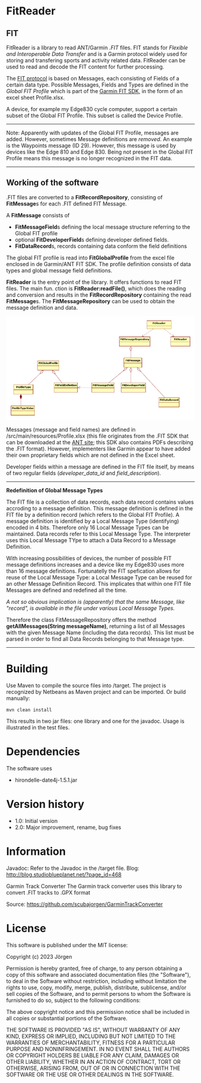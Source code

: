 # FitReader
## FIT
FitReader is a library to read ANT/Garmin _.FIT_ files. FIT stands for _Flexible and Interoperable Data Transfer_ and is a Garmin protocol widely used for storing and transfering sports and activity related data. FitReader can be used to read and decode the FIT content for further processing.

The [FIT protocol](https://developer.garmin.com/fit/overview/) is based on Messages, each consisting of Fields of a certain data type. Possible Messages, Fields and Types are defined in the _Global FIT Profile_ which is part of the [Garmin FIT SDK](https://developer.garmin.com/fit/download/), in the form of an excel sheet Profile.xlsx.

A device, for example my Edge830 cycle computer, support a certain subset of the Global FIT Profile. This subset is called the Device Profile.

---
Note: Apparently with updates of the Global FIT Profile, messages are added. However, sometimes Message definitions are _removed_. An example is the Waypoints message (ID 29). However, this message is used by devices like the Edge 810 and Edge 830. Being not present in the Global FIT Profile means this message is no longer recognized in the FIT data.

---


## Working of the software
.FIT files are converted to a **FitRecordRepository**, consisting of **FitMessage**s for each .FIT defined FIT Message.

A **FitMessage** consists of
* **FitMessageField**s defining the local message structure referring to the Global FIT profile
* optional **FitDeveloperField**s defining developer defined fields.
* **FitDataRecord**s, records containing data conform the field definitions

The global FIT profile is read into **FitGlobalProfile** from the excel file enclosed in de Garmin/ANT FIT SDK. The profile definition consists of data types and global message field definitions.

**FitReader** is the entry point of the library. It offers functions to read FIT files. The main fun. ction is **FitReader:readFile()**, which does the reading and conversion and results in the **FitRecordRepository** containing the read **FitMessage**s. The **FitMessageRepository** can be used to obtain the message definition and data. 

![](image/design.png)


Messages (message and field names) are defined in /src/main/resources/Profile.xlsx (this file originates from the .FIT SDK that can be downloaded at the [ANT site](https://www.thisisant.com/resources/fit); this SDK also contains PDFs describing the .FIT format). However, implementers like Garmin appear to have added their own proprietary fields which are not defined in the Excel sheet. 

Developer fields within a message are defined in the FIT file itself, by means of two regular fields (_developer_data_id_ and _field_description_).

---
**Redefinition of Global Message Types**

The FIT file is a collection of data records, each data record contains values accroding to a message definition. This message definition is defined in the FIT file by a definition record (which refers to the Global FIT Profile). 
A message definition is identified by a Local Message Type (identifying) encoded in 4 bits. Therefore only 16 Local Message Types can be maintained. Data records refer to this Local Message Type. The interpreter uses this Local Message TYpe to attach a Data Record to a Message Definition. 

With increasing possibilities of devices, the number of possible FIT message definitions increases and a device like my Edge830 uses more than 16 message definitions. Fortunatelly the FIT spefication allows for reuse of the Local Message Type: a Local Message Type can be reused for an other Message Definition Record. This implicates that within one FIT file Messages are defined  and redefined all the time. 

*A not so obvious implication is (apparently) that the same Message, like "record", is available in the file under various Local Message Types.*

Therefore the class FitMessageRepository offers the method **getAllMessages(String messageName)**, returning a list of all Messages with the given Message Name (including the data records). This list must be parsed in order to find all Data Records belonging to that Message type.

---

# Building
Use Maven to compile the source files into /target. The project is recognized by Netbeans as Maven project and can be imported. Or build manually:

```
mvn clean install
```

This results in two jar files: one library and one for the javadoc. Usage is illustrated in the test files.


# Dependencies
The software uses 
- hirondelle-date4j-1.5.1.jar


# Version history
* 1.0: Initial version
* 2.0: Major improvement, rename, bug fixes

# Information
Javadoc: Refer to the Javadoc in the /target file.
Blog:    http://blog.studioblueplanet.net/?page_id=468


Garmin Track Converter
The Garmin track converter uses this library to convert .FIT tracks to .GPX format

Source: https://github.com/scubajorgen/GarminTrackConverter

# License
This software is published under the MIT license:

Copyright (c) 2023 Jörgen

Permission is hereby granted, free of charge, to any person obtaining a copy
of this software and associated documentation files (the "Software"), to deal
in the Software without restriction, including without limitation the rights
to use, copy, modify, merge, publish, distribute, sublicense, and/or sell
copies of the Software, and to permit persons to whom the Software is
furnished to do so, subject to the following conditions:

The above copyright notice and this permission notice shall be included in all
copies or substantial portions of the Software.

THE SOFTWARE IS PROVIDED "AS IS", WITHOUT WARRANTY OF ANY KIND, EXPRESS OR
IMPLIED, INCLUDING BUT NOT LIMITED TO THE WARRANTIES OF MERCHANTABILITY,
FITNESS FOR A PARTICULAR PURPOSE AND NONINFRINGEMENT. IN NO EVENT SHALL THE
AUTHORS OR COPYRIGHT HOLDERS BE LIABLE FOR ANY CLAIM, DAMAGES OR OTHER
LIABILITY, WHETHER IN AN ACTION OF CONTRACT, TORT OR OTHERWISE, ARISING FROM,
OUT OF OR IN CONNECTION WITH THE SOFTWARE OR THE USE OR OTHER DEALINGS IN THE
SOFTWARE.
